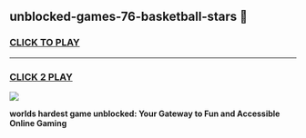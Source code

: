 
## unblocked-games-76-basketball-stars 👋
<h3>
<a href="https://premium.freeplayer.one?title=unblocked-games-76-basketball-stars&ref=14F">CLICK TO PLAY</a></h3>
<hr>

<h3>
<a href="https://premium.freeplayer.one?title=unblocked-games-76-basketball-stars&ref=14F">CLICK 2 PLAY</a>
  
</h3>

<a href="https://premium.freeplayer.one?title=unblocked-games-76-basketball-stars&ref=12F/"><img src="https://clearcache.store/games.png"></a>


**worlds hardest game unblocked: Your Gateway to Fun and Accessible Online Gaming**
